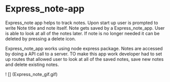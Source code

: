 # Express_note-app

Express_note app helps to track notes. Upon start up user is prompted to write Note title and note itself. Note gets saved by a Express_note_app. User is able to look at all of the notes later. If note is no longer needed it can be deleted by pressing a delete icon.

Express_note_app works using node express package. Notes are accessed by doing a API call to a server. TO make this app work developer had to set up routes that allowed user to look at all of the saved notes, save new notes and delete existing notes.


! [] (Express_note_gif.gif)
